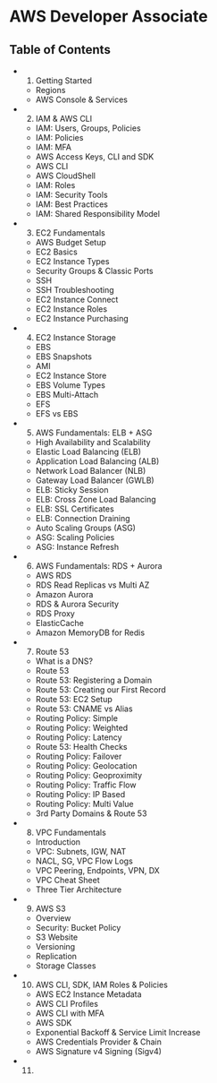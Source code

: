 # AWS Developer Associate

## Table of Contents

- 1. Getting Started
	- Regions
	- AWS Console & Services
- 2. IAM & AWS CLI
	- IAM: Users, Groups, Policies
	- IAM: Policies
	- IAM: MFA
	- AWS Access Keys, CLI and SDK
	- AWS CLI
	- AWS CloudShell
	- IAM: Roles
	- IAM: Security Tools
	- IAM: Best Practices
	- IAM: Shared Responsibility Model
- 3. EC2 Fundamentals
	- AWS Budget Setup
	- EC2 Basics
	- EC2 Instance Types
	- Security Groups & Classic Ports
	- SSH
	- SSH Troubleshooting
	- EC2 Instance Connect
	- EC2 Instance Roles
	- EC2 Instance Purchasing
- 4. EC2 Instance Storage
	- EBS
	- EBS Snapshots
	- AMI
	- EC2 Instance Store
	- EBS Volume Types
	- EBS Multi-Attach
	- EFS
	- EFS vs EBS
- 5. AWS Fundamentals: ELB + ASG
	- High Availability and Scalability
	- Elastic Load Balancing (ELB)
	- Application Load Balancing (ALB)
	- Network Load Balancer (NLB)
	- Gateway Load Balancer (GWLB)
	- ELB: Sticky Session
	- ELB: Cross Zone Load Balancing
	- ELB: SSL Certificates
	- ELB: Connection Draining
	- Auto Scaling Groups (ASG)
	- ASG: Scaling Policies
	- ASG: Instance Refresh
- 6. AWS Fundamentals: RDS + Aurora
	- AWS RDS
	- RDS Read Replicas vs Multi AZ
	- Amazon Aurora
	- RDS & Aurora Security
	- RDS Proxy
	- ElasticCache
	- Amazon MemoryDB for Redis
- 7. Route 53
	- What is a DNS?
	- Route 53
	- Route 53: Registering a Domain
	- Route 53: Creating our First Record
	- Route 53: EC2 Setup
	- Route 53: CNAME vs Alias
	- Routing Policy: Simple
	- Routing Policy: Weighted
	- Routing Policy: Latency
	- Route 53: Health Checks
	- Routing Policy: Failover
	- Routing Policy: Geolocation
	- Routing Policy: Geoproximity
	- Routing Policy: Traffic Flow
	- Routing Policy: IP Based
	- Routing Policy: Multi Value
	- 3rd Party Domains & Route 53
- 8. VPC Fundamentals
	- Introduction
	- VPC: Subnets, IGW, NAT
	- NACL, SG, VPC Flow Logs
	- VPC Peering, Endpoints, VPN, DX
	- VPC Cheat Sheet
	- Three Tier Architecture
- 9. AWS S3
	- Overview
	- Security: Bucket Policy
	- S3 Website
	- Versioning
	- Replication
	- Storage Classes
- 10. AWS CLI, SDK, IAM Roles & Policies
	- AWS EC2 Instance Metadata
	- AWS CLI Profiles
	- AWS CLI with MFA
	- AWS SDK
	- Exponential Backoff & Service Limit Increase
	- AWS Credentials Provider & Chain
	- AWS Signature v4 Signing (Sigv4)
- 11. 